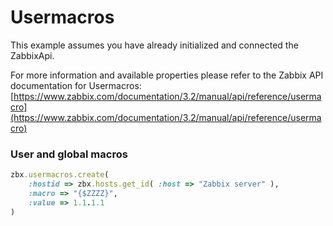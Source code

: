 # Usermacros

This example assumes you have already initialized and connected the ZabbixApi.

For more information and available properties please refer to the Zabbix API documentation for Usermacros:
[https://www.zabbix.com/documentation/3.2/manual/api/reference/usermacro](https://www.zabbix.com/documentation/3.2/manual/api/reference/usermacro)

### User and global macros
```ruby
zbx.usermacros.create(
    :hostid => zbx.hosts.get_id( :host => "Zabbix server" ),
    :macro => "{$ZZZZ}",
    :value => 1.1.1.1
)
```
